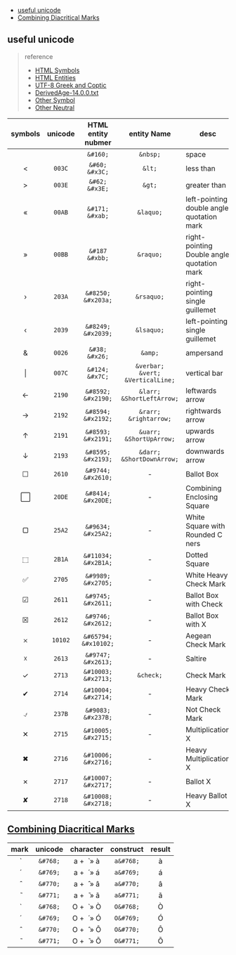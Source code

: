 <!-- START doctoc generated TOC please keep comment here to allow auto update -->
<!-- DON'T EDIT THIS SECTION, INSTEAD RE-RUN doctoc TO UPDATE -->

- [useful unicode](#useful-unicode)
- [Combining Diacritical Marks](#combining-diacritical-marks)

<!-- END doctoc generated TOC please keep comment here to allow auto update -->


## useful unicode

> reference
> - [HTML Symbols](https://www.w3schools.com/html/html_symbols.asp)
> - [HTML Entities](https://www.w3schools.com/html/html_entities.asp)
> - [UTF-8 Greek and Coptic](https://www.w3schools.com/charsets/ref_utf_greek.asp)
> - [DerivedAge-14.0.0.txt](http://www.unicode.org/Public/UCD/latest/ucd/DerivedAge.txt)
> - [Other Symbol](https://www.compart.com/en/unicode/category/So)
> - [Other Neutral](https://www.compart.com/en/unicode/bidiclass/ON)


  | symbols   | unicode                        | HTML entity nubmer          | entity Name                                    | desc                                       |
  | :-------: | :----------------------------: | :-------------------------: | :------------------------------------------:   | ------------------------------------------ |
  | &#160;    |                                | `&#160;`                    | `&nbsp;`                                       | space                                      |
  | &#60;     | `003C`                         | `&#60;` <br> `&#x3C;`       | `&lt;`                                         | less than                                  |
  | &#62;     | `003E`                         | `&#62;`  <br> `&#x3E;`      | `&gt;`                                         | greater than                               |
  | «         | `00AB`                         | `&#171;` <br> `&#xab;`      | `&laquo;`                                      | left-pointing double angle quotation mark  |
  | »         | `00BB`                         | `&#187` <br> `&#xbb;`       | `&raquo;`                                      | right-pointing Double angle quotation mark |
  | ›         | `203A`                         | `&#8250;` <br> `&#x203a;`   | `&rsaquo;`                                     | right-pointing single guillemet            |
  | ‹         | `2039`                         | `&#8249;` <br> `&#x2039;`   | `&lsaquo;`                                     | left-pointing single guillemet             |
  | &#38;     | `0026`                         | `&#38;` <br> `&#x26;`       | `&amp;`                                        | ampersand                                  |
  | &#124;    | `007C`                         | `&#124;` <br> `&#x7C;`      | `&verbar;` <br> `&vert;` <br> `&VerticalLine;` | vertical bar                               |
  | ←         | `2190`                         | `&#8592;` <br> `&#x2190;`   | `&larr;` <br> `&ShortLeftArrow;`               | leftwards arrow                            |
  | →         | `2192`                         | `&#8594;` <br> `&#x2192;`   | `&rarr;` <br> `&rightarrow;`                   | rightwards arrow                           |
  | ↑         | `2191`                         | `&#8593;` <br> `&#x2191;`   | `&uarr;` <br> `&ShortUpArrow;`                 | upwards arrow                              |
  | ↓         | `2193`                         | `&#8595;` <br> `&#x2193;`   | `&darr;` <br> `&ShortDownArrow;`               | downwards arrow                            |
  | ☐         | `2610`                         | `&#9744;` <br> `&#x2610;`   | -                                              | Ballot Box                                 |
  | &#8414;   | `20DE`                         | `&#8414;` <br> `&#x20DE;`   | -                                              | Combining Enclosing Square                 |
  | ▢         | `25A2`                         | `&#9634;` <br> `&#x25A2;`   | -                                              | White Square with Rounded C<br>ners        |
  | ⬚         | `2B1A`                         | `&#11034;` <br> `&#x2B1A;`  | -                                              | Dotted Square                              |
  | ✅        | `2705`                         | `&#9989;` <br> `&#x2705;`   | -                                              | White Heavy Check Mark                     |
  | ☑         | `2611`                         | `&#9745;` <br> `&#x2611;`   | -                                              | Ballot Box with Check                      |
  | ☒         | `2612`                         | `&#9746;` <br> `&#x2612;`   | -                                              | Ballot Box with X                          |
  | 𐄂         | `10102`                        | `&#65794;` <br> `&#x10102;` | -                                              | Aegean Check Mark                          |
  | ☓         | `2613`                         | `&#9747;` <br> `&#x2613;`   | -                                              | Saltire                                    |
  | ✓         | `2713`                         | `&#10003;` <br> `&#x2713;`  | `&check;`                                      | Check Mark                                 |
  | ✔         | `2714`                         | `&#10004;` <br> `&#x2714;`  | -                                              | Heavy Check Mark                           |
  | ⍻         | `237B`                         | `&#9083;` <br> `&#x237B;`   | -                                              | Not Check Mark                             |
  | ✕         | `2715`                         | `&#10005;` <br> `&#x2715;`  | -                                              | Multiplication X                           |
  | ✖         | `2716`                         | `&#10006;` <br> `&#x2716;`  | -                                              | Heavy Multiplication X                     |
  | ✗         | `2717`                         | `&#10007;` <br> `&#x2717;`  | -                                              | Ballot X                                   |
  | ✘         | `2718`                         | `&#10008;` <br> `&#x2718;`  | -                                              | Heavy Ballot X                             |


## [Combining Diacritical Marks](https://www.w3schools.com/html/html_entities.asp)

|  mark  |  unicode |        character       | construct |  result |
|:------:|:--------:|:----------------------:|:---------:|:-------:|
| &#768; | `&#768;` | a +&nbsp;  ̀   &#xbb; à | `a&#768;` | a&#768; |
| &#769; | `&#769;` | a +&nbsp;  ́   &#xbb; á | `a&#769;` | a&#769; |
| &#770; | `&#770;` | a +&nbsp;  ̂   &#xbb; â | `a&#770;` | a&#770; |
| &#771; | `&#771;` | a +&nbsp;  ̃   &#xbb; ã | `a&#771;` | a&#771; |
| &#768; | `&#768;` | O +&nbsp;  ̀   &#xbb; Ò | `O&#768;` | O&#768; |
| &#769; | `&#769;` | O +&nbsp;  ́   &#xbb; Ó | `O&#769;` | O&#769; |
| &#770; | `&#770;` | O +&nbsp;  ̂   &#xbb; Ô | `O&#770;` | O&#770; |
| &#771; | `&#771;` | O +&nbsp;  ̃   &#xbb; Õ | `O&#771;` | O&#771; |
